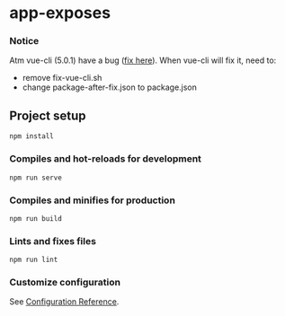 # app-exposes

### Notice
Atm vue-cli (5.0.1) have a bug
([fix here](https://github.com/vuejs/vue-cli/pull/7005)).
When vue-cli will fix it, need to:
- remove fix-vue-cli.sh
- change package-after-fix.json to package.json

## Project setup
```
npm install
```

### Compiles and hot-reloads for development
```
npm run serve
```

### Compiles and minifies for production
```
npm run build
```

### Lints and fixes files
```
npm run lint
```

### Customize configuration
See [Configuration Reference](https://cli.vuejs.org/config/).
